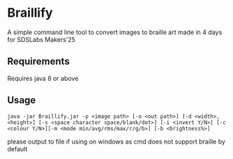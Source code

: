 # Braillify
A simple command line tool to convert images to braille art made in 4 days for SDSLabs Makers'25
## Requirements
Requires java 8 or above
## Usage
```
java -jar Braillify.jar -p <image path> [-o <out path>] [-d <width>,<height>] [-s <space character space/blank/dot>] [-i <invert Y/N>] [-c <colour Y/N>][-m <mode min/avg/rms/max/r/g/b>] [-b <brightness%>]
```
please output to file if using on windows as cmd does not support braille by default
